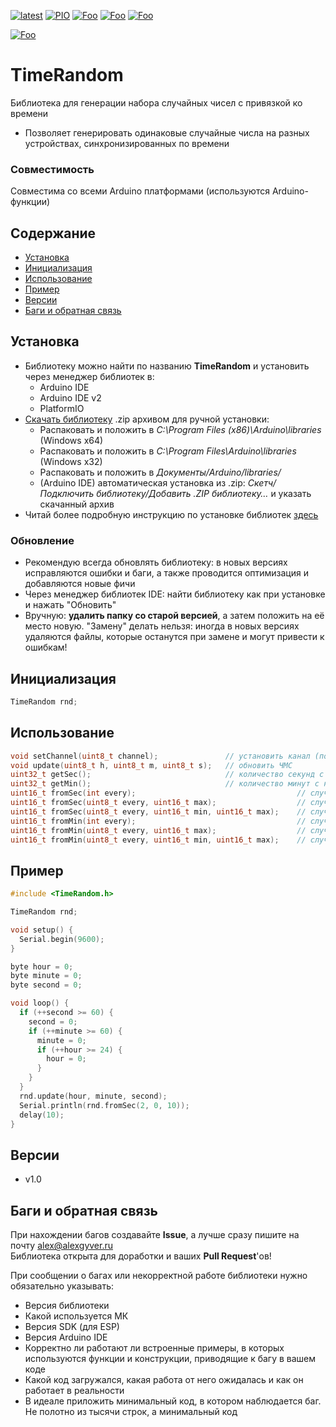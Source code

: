 [![latest](https://img.shields.io/github/v/release/GyverLibs/TimeRandom.svg?color=brightgreen)](https://github.com/GyverLibs/TimeRandom/releases/latest/download/TimeRandom.zip)
[![PIO](https://badges.registry.platformio.org/packages/gyverlibs/library/TimeRandom.svg)](https://registry.platformio.org/libraries/gyverlibs/TimeRandom)
[![Foo](https://img.shields.io/badge/Website-AlexGyver.ru-blue.svg?style=flat-square)](https://alexgyver.ru/)
[![Foo](https://img.shields.io/badge/%E2%82%BD%24%E2%82%AC%20%D0%9F%D0%BE%D0%B4%D0%B4%D0%B5%D1%80%D0%B6%D0%B0%D1%82%D1%8C-%D0%B0%D0%B2%D1%82%D0%BE%D1%80%D0%B0-orange.svg?style=flat-square)](https://alexgyver.ru/support_alex/)
[![Foo](https://img.shields.io/badge/README-ENGLISH-blueviolet.svg?style=flat-square)](https://github-com.translate.goog/GyverLibs/TimeRandom?_x_tr_sl=ru&_x_tr_tl=en)  

[![Foo](https://img.shields.io/badge/ПОДПИСАТЬСЯ-НА%20ОБНОВЛЕНИЯ-brightgreen.svg?style=social&logo=telegram&color=blue)](https://t.me/GyverLibs)

# TimeRandom
Библиотека для генерации набора случайных чисел с привязкой ко времени
- Позволяет генерировать одинаковые случайные числа на разных устройствах, синхронизированных по времени

### Совместимость
Совместима со всеми Arduino платформами (используются Arduino-функции)

## Содержание
- [Установка](#install)
- [Инициализация](#init)
- [Использование](#usage)
- [Пример](#example)
- [Версии](#versions)
- [Баги и обратная связь](#feedback)

<a id="install"></a>
## Установка
- Библиотеку можно найти по названию **TimeRandom** и установить через менеджер библиотек в:
    - Arduino IDE
    - Arduino IDE v2
    - PlatformIO
- [Скачать библиотеку](https://github.com/GyverLibs/TimeRandom/archive/refs/heads/main.zip) .zip архивом для ручной установки:
    - Распаковать и положить в *C:\Program Files (x86)\Arduino\libraries* (Windows x64)
    - Распаковать и положить в *C:\Program Files\Arduino\libraries* (Windows x32)
    - Распаковать и положить в *Документы/Arduino/libraries/*
    - (Arduino IDE) автоматическая установка из .zip: *Скетч/Подключить библиотеку/Добавить .ZIP библиотеку…* и указать скачанный архив
- Читай более подробную инструкцию по установке библиотек [здесь](https://alexgyver.ru/arduino-first/#%D0%A3%D1%81%D1%82%D0%B0%D0%BD%D0%BE%D0%B2%D0%BA%D0%B0_%D0%B1%D0%B8%D0%B1%D0%BB%D0%B8%D0%BE%D1%82%D0%B5%D0%BA)
### Обновление
- Рекомендую всегда обновлять библиотеку: в новых версиях исправляются ошибки и баги, а также проводится оптимизация и добавляются новые фичи
- Через менеджер библиотек IDE: найти библиотеку как при установке и нажать "Обновить"
- Вручную: **удалить папку со старой версией**, а затем положить на её место новую. "Замену" делать нельзя: иногда в новых версиях удаляются файлы, которые останутся при замене и могут привести к ошибкам!


<a id="init"></a>
## Инициализация
```cpp
TimeRandom rnd;
```

<a id="usage"></a>
## Использование
```cpp
void setChannel(uint8_t channel);               // установить канал (по умолч 0)
void update(uint8_t h, uint8_t m, uint8_t s);   // обновить ЧМС
uint32_t getSec();                              // количество секунд с начала суток
uint32_t getMin();                              // количество минут с начала суток
uint16_t fromSec(int every);                                    // случайное число, обновляется каждые every секунд
uint16_t fromSec(uint8_t every, uint16_t max);                  // случайное число от 0 до max, обновляется каждые every секунд
uint16_t fromSec(uint8_t every, uint16_t min, uint16_t max);    // случайное число от min до max, обновляется каждые every секунд
uint16_t fromMin(int every);                                    // случайное число, обновляется каждые every минут
uint16_t fromMin(uint8_t every, uint16_t max);                  // случайное число от 0 до max, обновляется каждые every минут
uint16_t fromMin(uint8_t every, uint16_t min, uint16_t max);    // случайное число от min до max, обновляется каждые every минут
```

<a id="example"></a>
## Пример
```cpp
#include <TimeRandom.h>

TimeRandom rnd;

void setup() {
  Serial.begin(9600);
}

byte hour = 0;
byte minute = 0;
byte second = 0;

void loop() {
  if (++second >= 60) {
    second = 0;
    if (++minute >= 60) {
      minute = 0;
      if (++hour >= 24) {
        hour = 0;
      }
    }
  }
  rnd.update(hour, minute, second);
  Serial.println(rnd.fromSec(2, 0, 10));
  delay(10);
}
```

<a id="versions"></a>
## Версии
- v1.0

<a id="feedback"></a>
## Баги и обратная связь
При нахождении багов создавайте **Issue**, а лучше сразу пишите на почту [alex@alexgyver.ru](mailto:alex@alexgyver.ru)  
Библиотека открыта для доработки и ваших **Pull Request**'ов!


При сообщении о багах или некорректной работе библиотеки нужно обязательно указывать:
- Версия библиотеки
- Какой используется МК
- Версия SDK (для ESP)
- Версия Arduino IDE
- Корректно ли работают ли встроенные примеры, в которых используются функции и конструкции, приводящие к багу в вашем коде
- Какой код загружался, какая работа от него ожидалась и как он работает в реальности
- В идеале приложить минимальный код, в котором наблюдается баг. Не полотно из тысячи строк, а минимальный код
